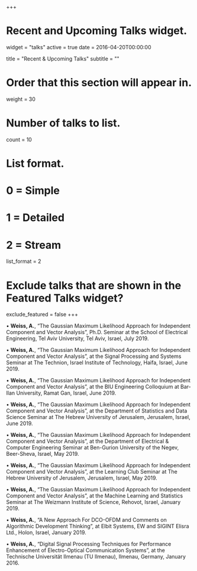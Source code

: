 +++
# Recent and Upcoming Talks widget.
widget = "talks"
active = true
date = 2016-04-20T00:00:00

title = "Recent & Upcoming Talks"
subtitle = ""

# Order that this section will appear in.
weight = 30

# Number of talks to list.
count = 10

# List format.
#   0 = Simple
#   1 = Detailed
#   2 = Stream
list_format = 2

# Exclude talks that are shown in the Featured Talks widget?
exclude_featured = false
+++

•	**Weiss, A.**, “The Gaussian Maximum Likelihood Approach for Independent Component and Vector Analysis”, Ph.D. Seminar at the School of Electrical Engineering, Tel Aviv University, Tel Aviv, Israel, July 2019.

•	**Weiss, A.**, “The Gaussian Maximum Likelihood Approach for Independent Component and Vector Analysis”, at the Signal Processing and Systems Seminar at The Technion, Israel Institute of Technology, Haifa, Israel, June 2019.

•	**Weiss, A.**, “The Gaussian Maximum Likelihood Approach for Independent Component and Vector Analysis”, at the BIU Engineering Colloquium at Bar-Ilan University, Ramat Gan, Israel, June 2019.

•	**Weiss, A.**, “The Gaussian Maximum Likelihood Approach for Independent Component and Vector Analysis”, at the Department of Statistics and Data Science Seminar at The Hebrew University of Jerusalem, Jerusalem, Israel, June 2019.

•	**Weiss, A.**, “The Gaussian Maximum Likelihood Approach for Independent Component and Vector Analysis”, at the Department of Electrical & Computer Engineering Seminar at Ben-Gurion University of the Negev, Beer-Sheva, Israel, May 2019.

•	**Weiss, A.**, “The Gaussian Maximum Likelihood Approach for Independent Component and Vector Analysis”, at the Learning Club Seminar at The Hebrew University of Jerusalem, Jerusalem, Israel, May 2019.

•	**Weiss, A.**, “The Gaussian Maximum Likelihood Approach for Independent Component and Vector Analysis”, at the Machine Learning and Statistics Seminar at The Weizmann Institute of Science, Rehovot, Israel, January 2019.

•	**Weiss, A.**, “A New Approach For DCO-OFDM and Comments on Algorithmic Development Thinking”, at Elbit Systems, EW and SIGINT Elisra Ltd., Holon, Israel, January 2019.

•	**Weiss, A.**, “Digital Signal Processing Techniques for Performance Enhancement of Electro-Optical Communication Systems”, at the Technische Universität Ilmenau (TU Ilmenau), Ilmenau, Germany, January 2016.
